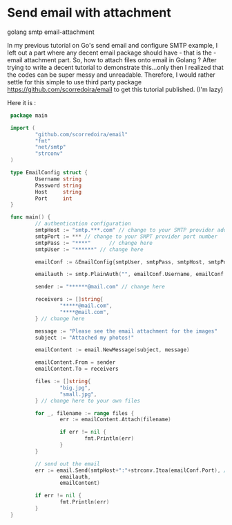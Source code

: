 # Send email with attachment
golang smtp email-attachment 

In my previous tutorial on Go's send email and configure SMTP example, I left out a part where any decent email package should have - that is the - email attachment part.
So, how to attach files onto email in Golang ?
After trying to write a decent tutorial to demonstrate this...only then I realized that the codes can be super messy and unreadable. Therefore, I would rather settle for this simple to use third party package https://github.com/scorredoira/email to get this tutorial published. (I'm lazy)

Here it is :

```go
 package main

 import (
         "github.com/scorredoira/email"
         "fmt"
         "net/smtp"
         "strconv"
 )

 type EmailConfig struct {
         Username string
         Password string
         Host     string
         Port     int
 }

 func main() {
         // authentication configuration
         smtpHost := "smtp.***.com" // change to your SMTP provider address
         smtpPort := *** // change to your SMPT provider port number
         smtpPass := "****"      // change here
         smtpUser := "******" // change here

         emailConf := &EmailConfig{smtpUser, smtpPass, smtpHost, smtpPort}

         emailauth := smtp.PlainAuth("", emailConf.Username, emailConf.Password, emailConf.Host)

         sender := "******@mail.com" // change here

         receivers := []string{
                 "*****@mail.com",
                 "****@mail.com",
         } // change here

         message := "Please see the email attachment for the images"
         subject := "Attached my photos!"

         emailContent := email.NewMessage(subject, message)

         emailContent.From = sender
         emailContent.To = receivers

         files := []string{
                 "big.jpg",
                 "small.jpg",
         } // change here to your own files

         for _, filename := range files {
                 err := emailContent.Attach(filename)

                 if err != nil {
                         fmt.Println(err)
                 }
         }

         // send out the email
         err := email.Send(smtpHost+":"+strconv.Itoa(emailConf.Port), //convert port number from int to string
                 emailauth,
                 emailContent)

         if err != nil {
                 fmt.Println(err)
         }
 }
 ```
 
